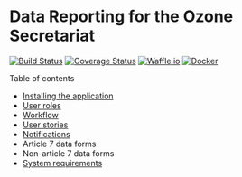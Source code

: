 # Data Reporting for the Ozone Secretariat

[![Build Status](https://travis-ci.org/eaudeweb/ozone.svg?branch=develop)](https://travis-ci.org/eaudeweb/ozone) [![Coverage Status](https://coveralls.io/repos/github/eaudeweb/ozone/badge.svg?branch=develop)](https://coveralls.io/github/eaudeweb/ozone?branch=develop)
[![Waffle.io](https://badge.waffle.io/eaudeweb/ozone.svg?columns=In%20Progress)](https://waffle.io/eaudeweb/ozone)
[![Docker]( https://dockerbuildbadges.quelltext.eu/status.svg?organization=eaudeweb&repository=ozone)](https://hub.docker.com/r/eaudeweb/ozone/builds)

Table of contents

* [Installing the application](doc/install.md)
* [User roles](doc/roles.md)
* [Workflow](doc/workflow.md)
* [User stories](doc/stories.md)
* [Notifications](doc/notifications.md)
* Article 7 data forms
* Non-article 7 data forms
* [System requirements](doc/system.md)
